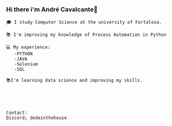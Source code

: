 ### Hi there i'm André Cavalcante👋
    🎓 I study Computer Science at the university of Fortaleza.
    
    📚 I'm improving my knowledge of Process Automation in Python
    
    💻 My experience:
       -PYTHON
       -JAVA
       -Selenium
       -SQL

    📚I'm learning data science and improving my skills.

    
       
       

    Contact:
    Discord; dedeinthehouse
    
